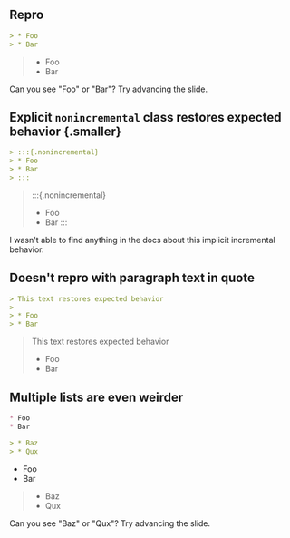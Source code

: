 ## Repro

```markdown
> * Foo
> * Bar
```

> * Foo
> * Bar

Can you see "Foo" or "Bar"? Try advancing the slide.


## Explicit `nonincremental` class restores expected behavior {.smaller}

```markdown
> :::{.nonincremental}
> * Foo
> * Bar
> :::
```

> :::{.nonincremental}
> * Foo
> * Bar
> :::

I wasn't able to find anything in the docs about this implicit incremental behavior.


## Doesn't repro with paragraph text in quote


```markdown
> This text restores expected behavior
>
> * Foo
> * Bar
```

> This text restores expected behavior
>
> * Foo
> * Bar


## Multiple lists are even weirder

```markdown
* Foo
* Bar

> * Baz
> * Qux
```

* Foo
* Bar

> * Baz
> * Qux

Can you see "Baz" or "Qux"? Try advancing the slide.

